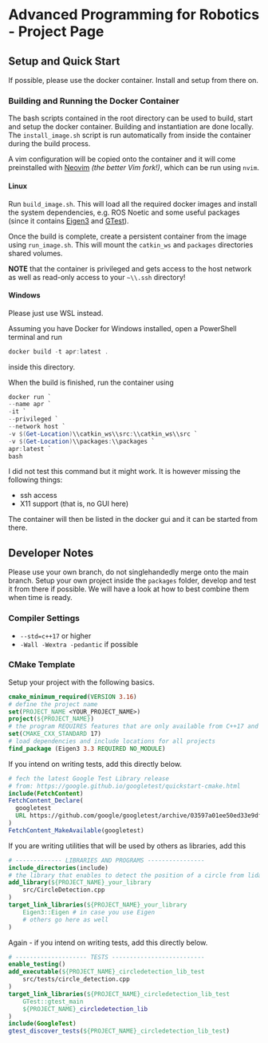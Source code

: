# Advanced Programming for Robotics - Project Page

## Setup and Quick Start

If possible, please use the docker container. Install and setup from there on.

### Building and Running the Docker Container

The bash scripts contained in the root directory can be used to build, start and setup the docker container. Building and instantiation are done locally. The `install_image.sh` script is run automatically from inside the container during the build process.

A vim configuration will be copied onto the container and it will come preinstalled with [Neovim](https:\\\\neovim.io\\) *(the better Vim fork!)*, which can be run using `nvim`.

#### Linux

Run `build_image.sh`. This will load all the required docker images and install the system dependencies, e.g. ROS Noetic and some useful packages (since it contains [Eigen3](https:\\\\eigen.tuxfamily.org\\index.php?title=Main_Page) and [GTest](https:\\\\google.github.io\\googletest\\)).


Once the build is complete, create a persistent container from the image using `run_image.sh`. This will mount the `catkin_ws` and `packages` directories shared volumes.

**NOTE** that the container is privileged and gets access to the host network as well as read-only access to your `~\\.ssh` directory!

#### Windows

Please just use WSL instead.

Assuming you have Docker for Windows installed, open a PowerShell terminal and run

```PowerShell
docker build -t apr:latest .
``` 

inside this directory.

When the build is finished, run the container using


```PowerShell
docker run `
--name apr `
-it `
--privileged `
--network host `
-v $(Get-Location)\\catkin_ws\\src:\\catkin_ws\\src `
-v $(Get-Location)\\packages:\\packages `
apr:latest `
bash
```

I did not test this command but it might work. It is however missing the following things:

- ssh access
- X11 support (that is, no GUI here)

The container will then be listed in the docker gui and it can be started from there.

## Developer Notes

Please use your own branch, do not singlehandedly merge onto the main branch.
Setup your own project inside the `packages` folder, develop and test it from there if possible. We will have a look at how to best combine them when time is ready.

### Compiler Settings

- `--std=c++17` or higher
- `-Wall -Wextra -pedantic` if possible

### CMake Template

Setup your project with the following basics.

```cmake
cmake_minimum_required(VERSION 3.16)
# define the project name
set(PROJECT_NAME <YOUR_PROJECT_NAME>)
project(${PROJECT_NAME})
# the program REQUIRES features that are only available from C++17 and onward
set(CMAKE_CXX_STANDARD 17)
# load dependencies and include locations for all projects
find_package (Eigen3 3.3 REQUIRED NO_MODULE)
```
If you intend on writing tests, add this directly below.

```cmake
# fech the latest Google Test Library release
# from: https://google.github.io/googletest/quickstart-cmake.html
include(FetchContent)
FetchContent_Declare(
  googletest
  URL https://github.com/google/googletest/archive/03597a01ee50ed33e9dfd640b249b4be3799d395.zip
)
FetchContent_MakeAvailable(googletest)

```

If you are writing utilities that will be used by others as libraries, add this
```cmake
# ------------- LIBRARIES AND PROGRAMS ----------------
include_directories(include)
# the library that enables to detect the position of a circle from lidar data
add_library(${PROJECT_NAME}_your_library
    src/CircleDetection.cpp
)
target_link_libraries(${PROJECT_NAME}_your_library
    Eigen3::Eigen # in case you use Eigen
    # others go here as well
)
```

Again - if you intend on writing tests, add this directly below.

```cmake
# -------------------- TESTS --------------------------
enable_testing()
add_executable(${PROJECT_NAME}_circledetection_lib_test
    src/tests/circle_detection.cpp
)
target_link_libraries(${PROJECT_NAME}_circledetection_lib_test
    GTest::gtest_main
    ${PROJECT_NAME}_circledetection_lib
)
include(GoogleTest)
gtest_discover_tests(${PROJECT_NAME}_circledetection_lib_test)

```
